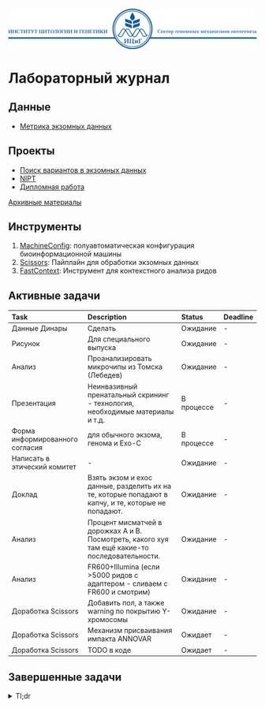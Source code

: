![Header ICG](./Header_ICG.svg)

# Лабораторный журнал

## Данные

* [Метрика экзомных данных](./data/SamplesData.csv)

## Проекты

* [Поиск вариантов в экзомных данных](./projects/ExomeVariants.md)
* [NIPT](./projects/NIPT.md)
* [Дипломная работа](./projects/Graduate.md)

[Архивные материалы](./archive)

## Инструменты

1. [MachineConfig](./tools/MachineConfig): полуавтоматическая конфигурация биоинформационной машины
2. [Scissors](./tools/Scissors): Пайплайн для обработки экзомных данных
3. [FastContext](./tools/FastContext): Инструмент для контекстного анализа ридов

## Активные задачи

| Task | Description | Status | Deadline |
|:-----|:------------|:-------|:---------|
| Данные Динары | Сделать | Ожидание | - |
| Рисунок | Для специального выпуска | Ожидание | - |
| Анализ | Проанализировать микрочипы из Томска (Лебедев) | Ожидание | - |
| Презентация | Неинвазивный пренатальный скрининг - технология, необходимые материалы и т.д. | В процессе | - |
| Форма информированного согласия | для обычного экзома, генома и Exo-С | В процессе | - |
| Написать в этический комитет | - | Ожидание | - |
| Доклад |  Взять экзом и ехос данные, разделить их на те, которые попадают в капчу, и те, которые не попадают. | Ожидание | - |
| Анализ | Процент мисматчей в дорожках А и B. Посмотреть, какого хуя там ещё какие-то последовательности. | Ожидание | - |
| Анализ | FR600+Illumina (если >5000 ридов с адаптером - сливаем с FR600 и смотрим) | Ожидание | - |
| Доработка Scissors | Добавить пол, а также warning по покрытию Y-хромосомы | Ожидание | - |
| Доработка Scissors | Механизм присваивания импакта ANNOVAR | Ожидает | - |
| Доработка Scissors | TODO в коде | Ожидает | - |

## Завершенные задачи

<details>
<summary>Tl;dr</summary>

[10/02/2021, 20:01:40]: Описания пациентов собрал в табличку, FastQ отдал ребятам из Сбера
[12/02/2021, 20:28:35]: Сделал HiC-карты для статьи
[12/02/2021, 20:29:25]: Настроил почту
[17/02/2021, 19:34:00]: Правки к статье готовы



</details>

